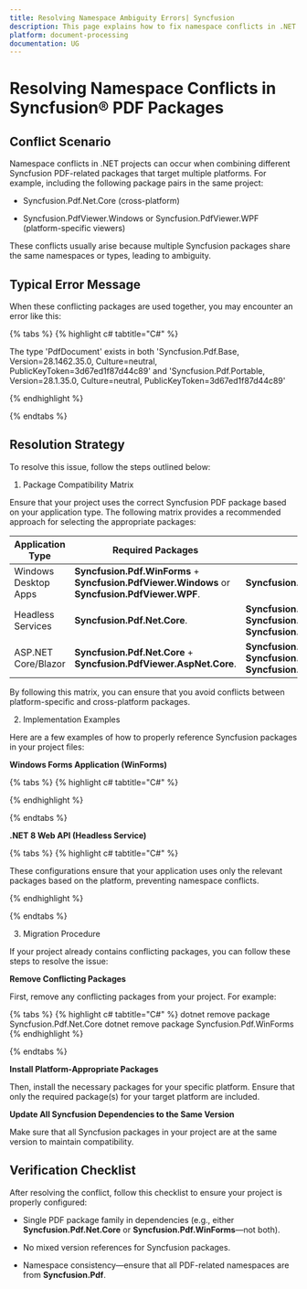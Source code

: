 ```yaml
---
title: Resolving Namespace Ambiguity Errors| Syncfusion
description: This page explains how to fix namespace conflicts in .NET applications caused by using Syncfusion PDF packages like Syncfusion.Pdf.Net.Core and PdfViewer
platform: document-processing
documentation: UG
---
```


# Resolving Namespace Conflicts in Syncfusion® PDF Packages

## Conflict Scenario

Namespace conflicts in .NET projects can occur when combining different Syncfusion PDF-related packages that target multiple platforms. For example, including the following package pairs in the same project:

* Syncfusion.Pdf.Net.Core (cross-platform)

* Syncfusion.PdfViewer.Windows or Syncfusion.PdfViewer.WPF (platform-specific viewers)

These conflicts usually arise because multiple Syncfusion packages share the same namespaces or types, leading to ambiguity.

## Typical Error Message

When these conflicting packages are used together, you may encounter an error like this:

{% tabs %}
{% highlight c# tabtitle="C#" %}

The type 'PdfDocument' exists in both 'Syncfusion.Pdf.Base, Version=28.1462.35.0, Culture=neutral, PublicKeyToken=3d67ed1f87d44c89' and 'Syncfusion.Pdf.Portable, Version=28.1.35.0, Culture=neutral, PublicKeyToken=3d67ed1f87d44c89'

{% endhighlight %}

{% endtabs %}

## Resolution Strategy

To resolve this issue, follow the steps outlined below:

1. Package Compatibility Matrix

Ensure that your project uses the correct Syncfusion PDF package based on your application type. The following matrix provides a recommended approach for selecting the appropriate packages:

<table>
  <thead>
    <tr>
      <th>Application Type</th>
      <th>Required Packages</th>
      <th>Avoid</th>
    </tr>
  </thead>
  <tbody>
    <tr>
      <td>
        Windows Desktop Apps
      </td>
      <td>
        <b>Syncfusion.Pdf.WinForms</b> + <b>Syncfusion.PdfViewer.Windows</b> or <b>Syncfusion.PdfViewer.WPF</b>.
      </td>
      <td>
        <b>Syncfusion.Pdf.Net.Core</b>
      </td>
    </tr>
    <tr>
      <td>
        Headless Services
      </td>
      <td>
        <b>Syncfusion.Pdf.Net.Core</b>.
      </td>
      <td>
        <b>Syncfusion.Pdf.WinForms</b>, <b>Syncfusion.PdfViewer.Windows</b>, <b>Syncfusion.PdfViewer.WPF</b>
      </td>
    </tr>
    <tr>
      <td>
        ASP.NET Core/Blazor
      </td>
      <td>
        <b>Syncfusion.Pdf.Net.Core</b> + <b>Syncfusion.PdfViewer.AspNet.Core</b>.
      </td>
      <td>
        <b>Syncfusion.Pdf.WinForms</b>, <b>Syncfusion.PdfViewer.Windows</b>, <b>Syncfusion.PdfViewer.WPF</b>
      </td>
    </tr>
  </tbody>
</table>

By following this matrix, you can ensure that you avoid conflicts between platform-specific and cross-platform packages.

2. Implementation Examples

Here are a few examples of how to properly reference Syncfusion packages in your project files:

**Windows Forms Application (WinForms)**

{% tabs %}
{% highlight c# tabtitle="C#" %}

<!-- Windows Forms Application -->
<ItemGroup>
  <PackageReference Include="Syncfusion.Pdf.WinForms" Version="24.1.34" />
  <PackageReference Include="Syncfusion.PdfViewer.Windows" Version="24.1.34" />
</ItemGroup>

{% endhighlight %}

{% endtabs %}

**.NET 8 Web API (Headless Service)**

{% tabs %}
{% highlight c# tabtitle="C#" %}

<!-- .NET 8 Web API -->
<ItemGroup>
  <PackageReference Include="Syncfusion.Pdf.Net.Core" Version="24.1.34" />
</ItemGroup>
These configurations ensure that your application uses only the relevant packages based on the platform, preventing namespace conflicts.

{% endhighlight %}

{% endtabs %}

3. Migration Procedure

If your project already contains conflicting packages, you can follow these steps to resolve the issue:

**Remove Conflicting Packages**

First, remove any conflicting packages from your project. For example:

{% tabs %}
{% highlight c# tabtitle="C#" %}
dotnet remove package Syncfusion.Pdf.Net.Core
dotnet remove package Syncfusion.Pdf.WinForms
{% endhighlight %}

{% endtabs %}

**Install Platform-Appropriate Packages**

Then, install the necessary packages for your specific platform. Ensure that only the required package(s) for your target platform are included.

**Update All Syncfusion Dependencies to the Same Version**

Make sure that all Syncfusion packages in your project are at the same version to maintain compatibility.

## Verification Checklist

After resolving the conflict, follow this checklist to ensure your project is properly configured:

* Single PDF package family in dependencies (e.g., either **Syncfusion.Pdf.Net.Core** or **Syncfusion.Pdf.WinForms**—not both).

* No mixed version references for Syncfusion packages.

* Namespace consistency—ensure that all PDF-related namespaces are from **Syncfusion.Pdf**.